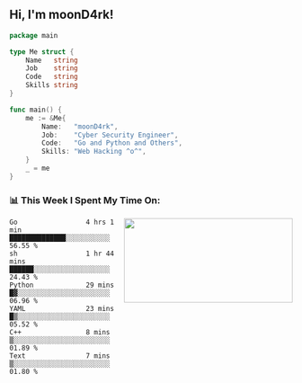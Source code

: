 <h2> Hi, I'm moonD4rk!</h2>

```go
package main

type Me struct {
	Name   string
	Job    string
	Code   string
	Skills string
}

func main() {
	me := &Me{
		Name:   "moonD4rk",
		Job:    "Cyber Security Engineer",
		Code:   "Go and Python and Others",
		Skills: "Web Hacking ^o^",
	}
	_ = me
}
```

<h3>📊 This Week I Spent My Time On:</h3>
<img align='right' src="https://github-readme-stats.vercel.app/api?username=moond4rk&show_icons=true&theme=radical", width="300" height="150">

<!--START_SECTION:waka-->

```text
Go                 4 hrs 1 min     ██████████████░░░░░░░░░░░   56.55 %
sh                 1 hr 44 mins    ██████░░░░░░░░░░░░░░░░░░░   24.43 %
Python             29 mins         █▓░░░░░░░░░░░░░░░░░░░░░░░   06.96 %
YAML               23 mins         █▒░░░░░░░░░░░░░░░░░░░░░░░   05.52 %
C++                8 mins          ▒░░░░░░░░░░░░░░░░░░░░░░░░   01.89 %
Text               7 mins          ▒░░░░░░░░░░░░░░░░░░░░░░░░   01.80 %
```

<!--END_SECTION:waka-->

